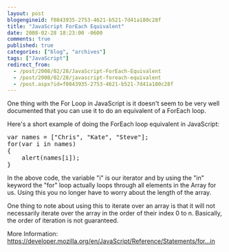 ```yaml
---
layout: post
blogengineid: f0843935-2753-4621-b521-7d41a180c28f
title: "JavaScript ForEach Equivalent"
date: 2008-02-28 18:23:00 -0600
comments: true
published: true
categories: ["blog", "archives"]
tags: ["JavaScript"]
redirect_from: 
  - /post/2008/02/28/JavaScript-ForEach-Equivalent
  - /post/2008/02/28/javascript-foreach-equivalent
  - /post.aspx?id=f0843935-2753-4621-b521-7d41a180c28f
---
```

<!-- more -->
<p>One thing with the For Loop in JavaScript is it doesn't seem to be very well documented that you can use it to do an equivalent of a ForEach loop.</p>
<p>Here's a short example of doing the ForEach loop equivalent in JavaScript:</p>
<pre class="brush: js; first-line: 1; tab-size: 4; toolbar: false; ">var names = ["Chris", "Kate", "Steve"];
for(var i in names)
{
    alert(names[i]);
}</pre>
<p>In the above code, the variable "i" is our iterator and by using the "in" keyword the "for" loop actually loops through all elements in the Array for us. Using this you no longer have to worry about the length of the array.</p>
<p>One thing to note about using this to iterate over an array is that it will not necessarily iterate over the array in the order of their index 0 to n. Basically, the order of iteration is not guaranteed.</p>
<p>More Information: <a href="https://developer.mozilla.org/en/JavaScript/Reference/Statements/for...in">https://developer.mozilla.org/en/JavaScript/Reference/Statements/for...in</a></p>
